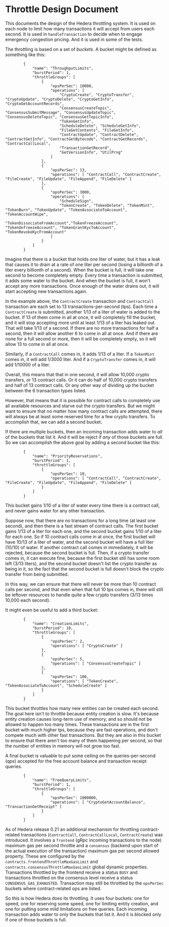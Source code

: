 
# Throttle Design Document #

This documents the design of the Hedera throttling system. It is used on each node to limit how many transactions it will accept from users each second. It is used in `handleTransaction` to decide when to engage emergency congestion pricing. And it is used in some of the tests.

The throttling is based on a set of _buckets_. A bucket might be defined as something like this:

```
        {
            "name": "ThroughputLimits",
            "burstPeriod": 1,
            "throttleGroups": [
                {
                    "opsPerSec": 10000,
                    "operations": [
                        "CryptoCreate", "CryptoTransfer", "CryptoUpdate", "CryptoDelete", "CryptoGetInfo", "CryptoGetAccountRecords",
                        "ConsensusCreateTopic", "ConsensusSubmitMessage", "ConsensusUpdateTopic", "ConsensusDeleteTopic", "ConsensusGetTopicInfo",
                        "TokenGetInfo",
                        "ScheduleDelete", "ScheduleGetInfo",
                        "FileGetContents", "FileGetInfo",
                        "ContractUpdate", "ContractDelete", "ContractGetInfo", "ContractGetBytecode", "ContractGetRecords", "ContractCallLocal", 
                        "TransactionGetRecord",
                        "GetVersionInfo", "UtilPrng"
                    ]
                },
                {
                    "opsPerSec": 13,
                    "operations": [ "ContractCall", "ContractCreate", "FileCreate", "FileUpdate", "FileAppend", "FileDelete" ]
                },
                {
                    "opsPerSec": 3000,
                    "operations": [
                        "ScheduleSign", 
                        "TokenCreate", "TokenDelete", "TokenMint", "TokenBurn", "TokenUpdate", "TokenAssociateToAccount", "TokenAccountWipe",
                        "TokenDissociateFromAccount","TokenFreezeAccount", "TokenUnfreezeAccount", "TokenGrantKycToAccount", "TokenRevokeKycFromAccount"
                    ]
                }
            ]
        }
```

Imagine that there is a bucket that holds one liter of water, but it has a leak that causes it to drain at a rate of one liter per second (losing a billionth of a liter every billionth of a second). When the bucket is full, it will take one second to become completely empty.  Every time a transaction is submitted, it adds some water to the bucket. And when the bucket is full, it won't accept any more transactions. Once enough of the water drains out, it will start accepting new transactions again.

In the example above, the `ContractCreate` transaction and `ContractCall` transaction are each set to 13 transactions-per-second (tps). Each time a `ContractCreate` is submitted, another 1/13 of a liter of water is added to the bucket. If 13 of them come in all at once, it will completely fill the bucket, and it will stop accepting more until at least 1/13 of a liter has leaked out. That will take 1/13 of a second.  If there are no more transactions for half a second, then it will allow another 6 to come in all at once. And if there are none for a full second or more, then it will be completely empty, so it will allow 13 to come in all at once.

Similarly, if a `ContractCall` comes in, it adds 1/13 of a liter. If a `TokenMint` comes in, it will add 1/3000 liter. And if a `CryptoTransfer` comes in, it will add 1/10000 of a liter.

Overall, this means that that in one second, it will allow 10,000 crypto transfers, or 13 contract calls. Or it can do half of 10,000 crypto transfers and half of 13 contract calls. Or any other way of dividing up the bucket between the 6 transaction types listed.

However, that means that it is possible for contract calls to completely use all available resources and starve out the  crypto transfers. But we might want to ensure that no matter how many contract calls are attempted, there will always be at least some reserved time for a few crypto transfers.  To accomplish that, we can add a second bucket.

If there are multiple buckets, then an incoming transaction adds water to _all_ of the buckets that list it. And it will be reject if _any_ of those buckets are full.  So we can accomplish the above goal by adding a second bucket like this:

```
        {
            "name": "PriorityReservations",
            "burstPeriod": 1,
            "throttleGroups": [
                {
                    "opsPerSec": 10,
                    "operations": [ "ContractCall", "ContractCreate", "FileCreate", "FileUpdate", "FileAppend", "FileDelete" ]
                }
            ]
        }
```

This bucket gains 1/10 of a liter of water every time there is a contract call, and never gains water for any other transaction.

Suppose now, that there are no transactions for a long time (at least one second), and then there is a fast stream of contract calls. The first bucket gains 1/13 of a liter for each one, and the second bucket gains 1/10 of a liter for each one. So if 10 contract calls come in at once, the first bucket will have 10/13 of a liter of water, and the second bucket will have a full liter (10/10) of water. If another contract call comes in immediately, it will be rejected, because the second bucket is full.  Then, if a crypto transfer comes in, it can execute fine, because the first bucket still has some room left (3/13 liters), and the second bucket doesn't list the crypto transfer as being in it, so the fact that the second bucket is full doesn't block the crypto transfer from being submitted.

In this way, we can ensure that there will never be more than 10 contract calls per second, and that even when that full 10 tps comes in, there will still be leftover resources to handle quite a few crypto transfers (3/13 times 10,000 each second).

It might even be useful to add a third bucket:

```
        {
            "name": "CreationLimits",
            "burstPeriod": 10,
            "throttleGroups": [
                {
                    "opsPerSec": 2,
                    "operations": [ "CryptoCreate" ]
                },
                {
                    "opsPerSec": 5,
                    "operations": [ "ConsensusCreateTopic" ]
                },
                {
                    "opsPerSec": 100,
                    "operations": [ "TokenCreate", "TokenAssociateToAccount", "ScheduleCreate" ]
                }
            ]
        }
```

This bucket throttles how many new entities can be created each second. The goal here isn't to throttle because entity creation is slow. It's because entity creation causes long-term use of memory, and so should not be allowed to happen too many times.  These transactions are in the first bucket with much higher tps, because they are fast operations, and don't compete much with other fast transactions. But they are also in this bucket to ensure that there aren't too many of them happening per second, so that the number of entities in memory will not grow too fast.

A final bucket is valuable to put some ceiling on the queries-per-second (qps) accepted for the free account balance and transaction receipt queries.
```
        {
            "name": "FreeQueryLimits",
            "burstPeriod": 1,
            "throttleGroups": [
                {
                    "opsPerSec": 1000000,
                    "operations": [ "CryptoGetAccountBalance", "TransactionGetReceipt" ]
                }
            ]
        }
```
As of Hedera release 0.21 an additional mechanism for throttling contract-related transactions (`ContractCall`, `ContractCallLocal`, `ContractCreate`) was introduced. It involves a `frontend` (gRpc incoming transactions to the node) maximum gas per second throttle and a `consensus` (backend upon start of the actual execution of the transaction) maximum gas per second allowed property. These are configured by the `contracts.frontendThrottleMaxGasLimit` and `contracts.consensusThrottleMaxGasLimit` global dynamic properties. 
Transactions throttled by the frontend receive a status `BUSY` and transactions throttled on the consensus level receive a status `CONSENSUS_GAS_EXHAUSTED`. Transaction may still be throttled by the `opsPerSec` buckets where contract-related ops are listed.

So this is how Hedera does its throttling. It uses four buckets: one for speed, one for reserving some speed, one for limiting entity creation, and one for putting some mild limitations on free queries. Each incoming transaction adds water to only the buckets that list it. And it is blocked only if one of those buckets is full.
